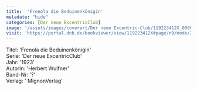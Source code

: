 ```yaml
---
title:  'Frenola die Beduinenkönigin'
metadate: "hide"
categories: [Der neue ExcentricClub]
image: '/assets/images/coverart/Der neue Excentric-Club/119223412X_00000010.jpg'
visit: 'https://portal.dnb.de/bookviewer/view/119223412X#page/n0/mode/2up'
---
```

Titel: 'Frenola die Beduinenkönigin' <br>
Serie: 'Der neue ExcentricClub' <br>
Jahr: '1923' <br>
AutorIn: 'Herbert Wulfner' <br>
Band-Nr: '?' <br>
Verlag: ' MignonVerlag'